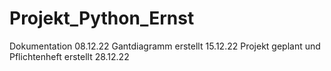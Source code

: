 # Projekt_Python_Ernst



Dokumentation
08.12.22 Gantdiagramm erstellt
15.12.22 Projekt geplant und Pflichtenheft erstellt
28.12.22 
